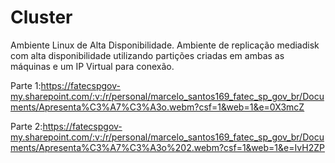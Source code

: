 # Cluster
Ambiente Linux de Alta Disponibilidade.
Ambiente de replicação mediadisk com alta disponibilidade utilizando
partições criadas em ambas as máquinas e um IP Virtual para conexão. 

Parte 1:https://fatecspgov-my.sharepoint.com/:v:/r/personal/marcelo_santos169_fatec_sp_gov_br/Documents/Apresenta%C3%A7%C3%A3o.webm?csf=1&web=1&e=0X3mcZ

Parte 2:https://fatecspgov-my.sharepoint.com/:v:/r/personal/marcelo_santos169_fatec_sp_gov_br/Documents/Apresenta%C3%A7%C3%A3o%202.webm?csf=1&web=1&e=IvH2ZP
